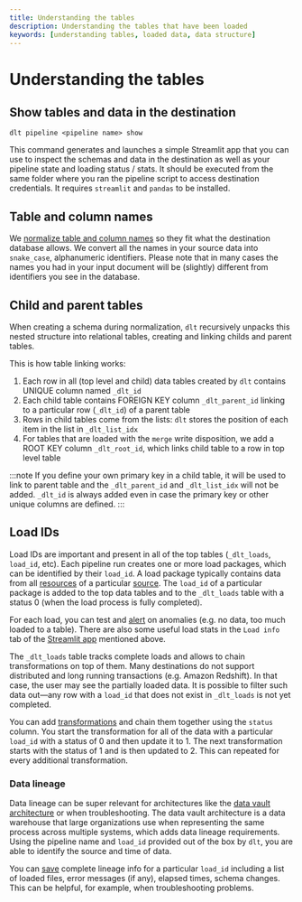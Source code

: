 ```yaml
---
title: Understanding the tables
description: Understanding the tables that have been loaded
keywords: [understanding tables, loaded data, data structure]
---
```


# Understanding the tables

## Show tables and data in the destination

```
dlt pipeline <pipeline name> show
```

This command generates and launches a simple Streamlit app that you can use to inspect the schemas
and data in the destination as well as your pipeline state and loading status / stats. It should be
executed from the same folder where you ran the pipeline script to access destination credentials.
It requires `streamlit` and `pandas` to be installed.

## Table and column names

We [normalize table and column names](../../general-usage/schema.md#naming-convention) so they fit
what the destination database allows. We convert all the names in your source data into
`snake_case`, alphanumeric identifiers. Please note that in many cases the names you had in your
input document will be (slightly) different from identifiers you see in the database.

## Child and parent tables

When creating a schema during normalization, `dlt` recursively unpacks this nested structure into
relational tables, creating and linking childs and parent tables.

This is how table linking works:

1. Each row in all (top level and child) data tables created by `dlt` contains UNIQUE column named
   `_dlt_id`
1. Each child table contains FOREIGN KEY column `_dlt_parent_id` linking to a particular row
   (`_dlt_id`) of a parent table
1. Rows in child tables come from the lists: `dlt` stores the position of each item in the list in
   `_dlt_list_idx`
1. For tables that are loaded with the `merge` write disposition, we add a ROOT KEY column
   `_dlt_root_id`, which links child table to a row in top level table

:::note If you define your own primary key in a child table, it will be used to link to parent table
and the `_dlt_parent_id` and `_dlt_list_idx` will not be added. `_dlt_id` is always added even in
case the primary key or other unique columns are defined. :::

## Load IDs

Load IDs are important and present in all of the top tables (`_dlt_loads`, `load_id`, etc). Each
pipeline run creates one or more load packages, which can be identified by their `load_id`. A load
package typically contains data from all [resources](../../general-usage/glossary.md#resource) of a
particular [source](../../general-usage/glossary.md#source). The `load_id` of a particular package
is added to the top data tables and to the `_dlt_loads` table with a status 0 (when the load process
is fully completed).

For each load, you can test and [alert](../../running-in-production/alerting.md) on anomalies (e.g.
no data, too much loaded to a table). There are also some useful load stats in the `Load info` tab
of the [Streamlit app](understanding-the-tables.md#show-tables-and-data-in-the-destination)
mentioned above.

The `_dlt_loads` table tracks complete loads and allows to chain transformations on top of them.
Many destinations do not support distributed and long running transactions (e.g. Amazon Redshift).
In that case, the user may see the partially loaded data. It is possible to filter such data out—any
row with a `load_id` that does not exist in `_dlt_loads` is not yet completed.

You can add [transformations](../transformations/transforming-the-data.md) and chain them together
using the `status` column. You start the transformation for all of the data with a particular
`load_id` with a status of 0 and then update it to 1. The next transformation starts with the status
of 1 and is then updated to 2. This can repeated for every additional transformation.

### Data lineage

Data lineage can be super relevant for architectures like the
[data vault architecture](https://www.data-vault.co.uk/what-is-data-vault/) or when troubleshooting.
The data vault architecture is a data warehouse that large organizations use when representing the
same process across multiple systems, which adds data lineage requirements. Using the pipeline name
and `load_id` provided out of the box by `dlt`, you are able to identify the source and time of
data.

You can [save](../../running-in-production/running.md#inspect-and-save-the-load-info-and-trace)
complete lineage info for a particular `load_id` including a list of loaded files, error messages
(if any), elapsed times, schema changes. This can be helpful, for example, when troubleshooting
problems.
